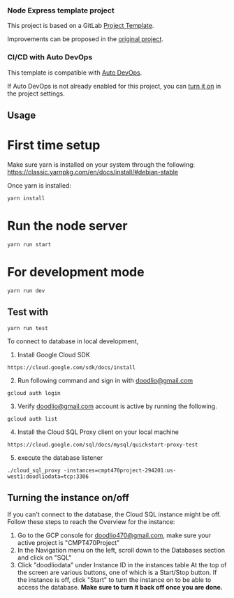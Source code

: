 ### Node Express template project

This project is based on a GitLab [Project Template](https://docs.gitlab.com/ee/gitlab-basics/create-project.html).

Improvements can be proposed in the [original project](https://gitlab.com/gitlab-org/project-templates/express).

### CI/CD with Auto DevOps

This template is compatible with [Auto DevOps](https://docs.gitlab.com/ee/topics/autodevops/).

If Auto DevOps is not already enabled for this project, you can [turn it on](https://docs.gitlab.com/ee/topics/autodevops/#enabling-auto-devops) in the project settings.

## Usage

# First time setup
Make sure yarn is installed on your system through the following:
https://classic.yarnpkg.com/en/docs/install/#debian-stable

Once yarn is installed:
```
yarn install
```

# Run the node server
``` 
yarn run start
```

# For development mode
```
yarn run dev
```

## Test with
``` 
yarn run test
```

To connect to database in local development,
1. Install Google Cloud SDK
```
https://cloud.google.com/sdk/docs/install
```

2. Run following command and sign in with doodlio@gmail.com
```
gcloud auth login
```

3. Verify doodlio@gmail.com account is active by running the following.
```
gcloud auth list
```

4. Install the Cloud SQL Proxy client on your local machine
```
https://cloud.google.com/sql/docs/mysql/quickstart-proxy-test
```

5. execute the database listener
```
./cloud_sql_proxy -instances=cmpt470project-294201:us-west1:doodliodata=tcp:3306
```

## Turning the instance on/off
If you can't connect to the database, the Cloud SQL instance might be off. Follow these steps to reach the Overview for the instance:
1. Go to the GCP console for doodlio470@gmail.com, make sure your active project is "CMPT470Project"
2. In the Navigation menu on the left, scroll down to the Databases section and click on "SQL"
3. Click "doodliodata" under Instance ID in the instances table
At the top of the screen are various buttons, one of which is a Start/Stop button. If the instance is off, click "Start" to turn the instance on to be able to access the database. **Make sure to turn it back off once you are done.**



